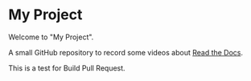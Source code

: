 # My Project

Welcome to "My Project".

A small GitHub repository to record some videos about [Read the Docs](https://readthedocs.org).


This is a test for Build Pull Request.
